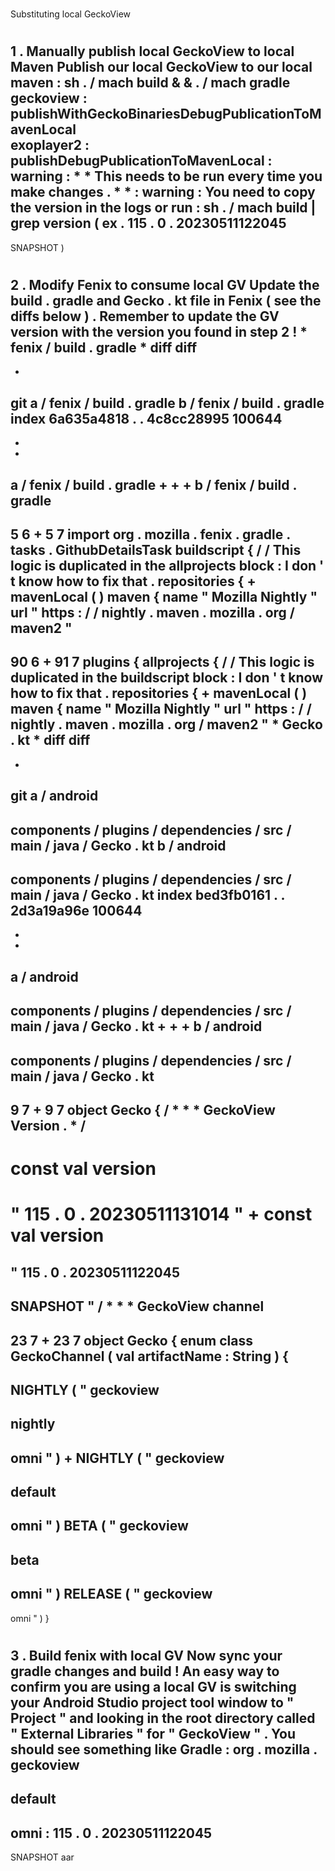 #
Substituting
local
GeckoView
#
#
1
.
Manually
publish
local
GeckoView
to
local
Maven
Publish
our
local
GeckoView
to
our
local
maven
:
sh
.
/
mach
build
&
&
.
/
mach
gradle
\
geckoview
:
publishWithGeckoBinariesDebugPublicationToMavenLocal
\
exoplayer2
:
publishDebugPublicationToMavenLocal
:
warning
:
*
*
This
needs
to
be
run
every
time
you
make
changes
.
*
*
:
warning
:
You
need
to
copy
the
version
in
the
logs
or
run
:
sh
.
/
mach
build
|
grep
version
(
ex
.
115
.
0
.
20230511122045
-
SNAPSHOT
)
#
#
2
.
Modify
Fenix
to
consume
local
GV
Update
the
build
.
gradle
and
Gecko
.
kt
file
in
Fenix
(
see
the
diffs
below
)
.
Remember
to
update
the
GV
version
with
the
version
you
found
in
step
2
!
*
fenix
/
build
.
gradle
*
diff
diff
-
-
git
a
/
fenix
/
build
.
gradle
b
/
fenix
/
build
.
gradle
index
6a635a4818
.
.
4c8cc28995
100644
-
-
-
a
/
fenix
/
build
.
gradle
+
+
+
b
/
fenix
/
build
.
gradle
-
5
6
+
5
7
import
org
.
mozilla
.
fenix
.
gradle
.
tasks
.
GithubDetailsTask
buildscript
{
/
/
This
logic
is
duplicated
in
the
allprojects
block
:
I
don
'
t
know
how
to
fix
that
.
repositories
{
+
mavenLocal
(
)
maven
{
name
"
Mozilla
Nightly
"
url
"
https
:
/
/
nightly
.
maven
.
mozilla
.
org
/
maven2
"
-
90
6
+
91
7
plugins
{
allprojects
{
/
/
This
logic
is
duplicated
in
the
buildscript
block
:
I
don
'
t
know
how
to
fix
that
.
repositories
{
+
mavenLocal
(
)
maven
{
name
"
Mozilla
Nightly
"
url
"
https
:
/
/
nightly
.
maven
.
mozilla
.
org
/
maven2
"
*
Gecko
.
kt
*
diff
diff
-
-
git
a
/
android
-
components
/
plugins
/
dependencies
/
src
/
main
/
java
/
Gecko
.
kt
b
/
android
-
components
/
plugins
/
dependencies
/
src
/
main
/
java
/
Gecko
.
kt
index
bed3fb0161
.
.
2d3a19a96e
100644
-
-
-
a
/
android
-
components
/
plugins
/
dependencies
/
src
/
main
/
java
/
Gecko
.
kt
+
+
+
b
/
android
-
components
/
plugins
/
dependencies
/
src
/
main
/
java
/
Gecko
.
kt
-
9
7
+
9
7
object
Gecko
{
/
*
*
*
GeckoView
Version
.
*
/
-
const
val
version
=
"
115
.
0
.
20230511131014
"
+
const
val
version
=
"
115
.
0
.
20230511122045
-
SNAPSHOT
"
/
*
*
*
GeckoView
channel
-
23
7
+
23
7
object
Gecko
{
enum
class
GeckoChannel
(
val
artifactName
:
String
)
{
-
NIGHTLY
(
"
geckoview
-
nightly
-
omni
"
)
+
NIGHTLY
(
"
geckoview
-
default
-
omni
"
)
BETA
(
"
geckoview
-
beta
-
omni
"
)
RELEASE
(
"
geckoview
-
omni
"
)
}
#
#
3
.
Build
fenix
with
local
GV
Now
sync
your
gradle
changes
and
build
!
An
easy
way
to
confirm
you
are
using
a
local
GV
is
switching
your
Android
Studio
project
tool
window
to
"
Project
"
and
looking
in
the
root
directory
called
"
External
Libraries
"
for
"
GeckoView
"
.
You
should
see
something
like
Gradle
:
org
.
mozilla
.
geckoview
-
default
-
omni
:
115
.
0
.
20230511122045
-
SNAPSHOT
aar
